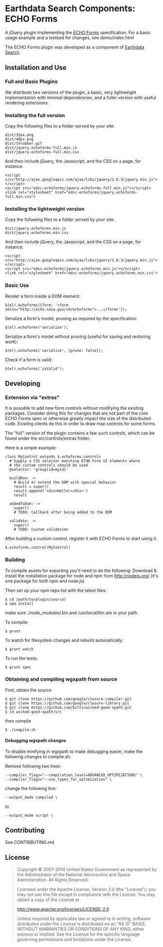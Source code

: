 <h1>Earthdata Search Components:<br>ECHO Forms</h1>

A jQuery plugin implementing the
[ECHO Forms](https://earthdata.nasa.gov/files/ECHO_Forms_Specification_0.pdf)
specification. For a basic usage example and a testbed for changes,
see demo/index.html

The ECHO Forms plugin was developed as a component of
[Earthdata Search](https://github.com/nasa/earthdata-search).

## Installation and Use

### Full and Basic Plugins

We distribute two versions of the plugin, a basic, very lightweight
implementation with minimal dependencies, and a fuller version with
useful rendering extensions.

### Installing the full version

Copy the following files to a folder served by your site:

    dist/32px.png
    dist/40px.png
    dist/throbber.gif
    dist/jquery.echoforms-full.min.js
    dist/jquery.echoforms-full.min.css

And then include jQuery, the Javascript, and the CSS on a page, for instance:

    <script src="http://ajax.googleapis.com/ajax/libs/jquery/2.0.3/jquery.min.js"></script>
    <script src="edsc-echoforms/jquery.echoforms-full.min.js"></script>
    <link rel="stylesheet" href="edsc-echoforms/jquery.echoforms-full.min.css">

### Installing the lightweight version

Copy the following files to a folder served by your site:

    dist/jquery.echoforms.min.js
    dist/jquery.echoforms.min.css

And then include jQuery, the Javascript, and the CSS on a page, for instance:

    <script src="http://ajax.googleapis.com/ajax/libs/jquery/2.0.3/jquery.min.js"></script>
    <script src="edsc-echoforms/jquery.echoforms.min.js"></script>
    <link rel="stylesheet" href="edsc-echoforms/jquery.echoforms.min.css">

### Basic Use

Render a form inside a DOM element:

    $(el).echoforms({form: '<form xmlns="http://echo.nasa.gov/v9/echoforms">...</form>'});

Serialize a form's model, pruning as required by the specification:

    $(el).echoforms('serialize');

Serialize a form's model without pruning (useful for saving and restoring work):

    $(el).echoforms('serialize', {prune: false});

Check if a form is valid:

    $(el).echoforms('isValid');

## Developing

### Extension via "extras"

It is possible to add new form controls without modifying the existing packages.
Consider doing this for changes that are not part of the core ECHO Forms spec
or otherwise greatly impact the size of the distributed code. Existing clients
do this in order to draw map controls for some forms.

The "full" version of the plugin contains a few such controls, which can
be found under the src/controls/extras folder.

Here is a simple example:

    class MyControl extends $.echoforms.controls
      # Supply a CSS selector matching ECHO Form UI elements where
      # the custom controls should be used
      @selector: 'group[id=myid]'

      buildDom: ->
        # Build or extend the DOM with special behavior
        result = super()
        result.append('<div>Hello!</div>')
        result

      addedToDom: ->
        super()
        # TODO: Callback after being added to the DOM

      validate: ->
        super()
        # TODO: Custom validation

After building a custom control, register it with ECHO Forms to start using it.

    $.echoforms.control(MyControl)

### Building

To compile assets for exporting you'll need to do the following:
Download & install the installation package for node and npm from http://nodejs.org/ (it's one package for both npm and node.js)

Then set up your npm repo list with the latest files:

    $ cd /path/to/plugin/source/
    $ npm install

make sure ./node_modules/.bin and /usr/local/bin are in your path.

To compile:

    $ grunt

To watch for filesystem changes and rebuild automatically:

    $ grunt watch

To run the tests:

    $ grunt spec

### Obtaining and compiling wgxpath from source

First, obtain the source

    $ git clone https://github.com/google/closure-compiler.git
    $ git clone https://github.com/google/closure-library.git
    $ git clone https://github.com/bilts/wicked-good-xpath.git
    $ cd wicked-good-xpath/src

then compile

    $ ./compile.sh

#### Debugging wgxpath changes

To disable minifying in wgxpath to make debugging easier, make the following changes to compile.sh:

Remove following two lines:

    --compiler_flags="--compilation_level=ADVANCED_OPTIMIZATIONS" \
    --compiler_flags="--use_types_for_optimization" \

change the following line:

    --output_mode compiled \

to

    --output_mode script \

## Contributing

See CONTRIBUTING.md

## License

> Copyright © 2007-2014 United States Government as represented by the Administrator of the National Aeronautics and Space Administration. All Rights Reserved.
>
> Licensed under the Apache License, Version 2.0 (the "License"); you may not use this file except in compliance with the License.
> You may obtain a copy of the License at
>
>    http://www.apache.org/licenses/LICENSE-2.0
>
>Unless required by applicable law or agreed to in writing, software distributed under the License is distributed on an "AS IS" BASIS,
>WITHOUT WARRANTIES OR CONDITIONS OF ANY KIND, either express or implied. See the License for the specific language governing permissions and limitations under the License.
